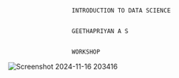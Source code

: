                       INTRODUCTION TO DATA SCIENCE 


                      GEETHAPRIYAN A S 


                      WORKSHOP






![Screenshot 2024-11-16 203416](https://github.com/user-attachments/assets/40c49dfb-8f0e-4d2c-9c93-700fb69e28a2)
